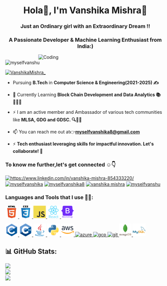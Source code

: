 
<h1 align="center">Hola👋, I'm Vanshika Mishra🦋</h1>
<h3 align="center">Just an Ordinary girl with an Extraordinary Dream !!</h3>
<h3 align="center">A Passionate Developer & Machine Learning Enthusiast from India:)</h3>
<img align="right" alt="Coding" width="400" src="https://user-images.githubusercontent.com/59734313/157189039-c09b3e38-9f42-42c0-ab54-14f1574190a7.gif">


<p align="left"> <img src="https://komarev.com/ghpvc/?username=myselfvanshu&label=Profile%20views&color=0e75b6&style=flat" alt="myselfvanshu" /> </p>
<p align="left"> <a href="https://twitter.com/VanshikaMishra_" target="blank"><img src="https://twitter.com/VanshikaMishra_?logo=twitter&style=for-the-badge" alt="VanshikaMishra_" /></a> </p>






- Pursuing **B.Tech** in **Computer Science & Engineering(2021-2025) ✍️**
- 🌱 Currently Learning **Block Chain Development and Data Analytics 📚👩🏻‍🎓**
- ⚡ I am an active member and Ambassador of various tech communities like **MLSA, GDG and GDSC. 🔍👩‍🚀**
- 📫 You can reach me out at👉**myselfvanshika8@gmail.com**

- ⚡ **Tech enthusiast leveraging skills for impactful innovation. Let's collaborate! 🚀**

<h3 align="left">To know me further,let's get connected ☺️👇</h3>
<p align="left">
<a href="https://www.linkedin.com/in/vanshika-mishra-854333220/" target="blank"><img align="center" src="https://raw.githubusercontent.com/rahuldkjain/github-profile-readme-generator/master/src/images/icons/Social/linked-in-alt.svg" alt="https://www.linkedin.com/in/vanshika-mishra-854333220/" height="30" width="40" /></a>
<a href="https://www.kaggle.com/myselfvanshika" target="blank"><img align="center" src="https://raw.githubusercontent.com/rahuldkjain/github-profile-readme-generator/master/src/images/icons/Social/kaggle.svg" alt="myselfvanshika" height="30" width="40" /></a>
<a href="https://www.leetcode.com/myselfvanshika8" target="blank"><img align="center" src="https://raw.githubusercontent.com/rahuldkjain/github-profile-readme-generator/master/src/images/icons/Social/leet-code.svg" alt="myselfvanshika8" height="30" width="40" /></a>
<a href="https://www.hackerearth.com/@myselfvanshika8" target="blank"><img align="center" src="https://raw.githubusercontent.com/rahuldkjain/github-profile-readme-generator/master/src/images/icons/Social/hackerearth.svg" alt="vanshika mishra" height="30" width="40" /></a>
<a href="https://auth.geeksforgeeks.org/user/myselfvanshu" target="blank"><img align="center" src="https://raw.githubusercontent.com/rahuldkjain/github-profile-readme-generator/master/src/images/icons/Social/geeks-for-geeks.svg" alt="myselfvanshu" height="30" width="40" /></a>
</p>

<h3 align="left">Languages and Tools that I use 👩‍💻: </h3><p align="left">
 <a href="https://www.w3.org/html/" target="_blank" rel="noreferrer"> <img src="https://raw.githubusercontent.com/devicons/devicon/master/icons/html5/html5-original-wordmark.svg" alt="html5" width="40" height="40"/> </a><a href="https://www.w3schools.com/css/" target="_blank" rel="noreferrer"> <img src="https://raw.githubusercontent.com/devicons/devicon/master/icons/css3/css3-original-wordmark.svg" alt="css3" width="40" height="40"/> </a><a href="https://developer.mozilla.org/en-US/docs/Web/JavaScript" target="_blank" rel="noreferrer"> <img src="https://raw.githubusercontent.com/devicons/devicon/master/icons/javascript/javascript-original.svg" alt="javascript" width="40" height="40"/> </a><a href="https://reactjs.org/" target="_blank" rel="noreferrer"> <img src="https://raw.githubusercontent.com/devicons/devicon/master/icons/react/react-original-wordmark.svg" alt="react" width="40" height="40"/> </a><a href="https://getbootstrap.com" target="_blank" rel="noreferrer"> <img src="https://raw.githubusercontent.com/devicons/devicon/master/icons/bootstrap/bootstrap-plain-wordmark.svg" alt="bootstrap" width="40" height="40"/> </a> </p> 
<a href="https://www.cprogramming.com/" target="_blank" rel="noreferrer"> <img src="https://raw.githubusercontent.com/devicons/devicon/master/icons/c/c-original.svg" alt="c" width="40" height="40"/> </a> <a href="https://www.w3schools.com/cpp/" target="_blank" rel="noreferrer"> <img src="https://raw.githubusercontent.com/devicons/devicon/master/icons/cplusplus/cplusplus-original.svg" alt="cplusplus" width="40" height="40"/><a href="https://www.java.com" target="_blank" rel="noreferrer"> <img src="https://raw.githubusercontent.com/devicons/devicon/master/icons/java/java-original.svg" alt="java" width="40" height="40"/> </a><a href="https://www.python.org" target="_blank" rel="noreferrer"> <img src="https://raw.githubusercontent.com/devicons/devicon/master/icons/python/python-original.svg" alt="python" width="40" height="40"/> </a> 
 </a> <a href="https://aws.amazon.com" target="_blank" rel="noreferrer"> <img src="https://raw.githubusercontent.com/devicons/devicon/master/icons/amazonwebservices/amazonwebservices-original-wordmark.svg" alt="aws" width="40" height="40"/> </a> <a href="https://azure.microsoft.com/en-in/" target="_blank" rel="noreferrer"> <img src="https://www.vectorlogo.zone/logos/microsoft_azure/microsoft_azure-icon.svg" alt="azure" width="40" height="40"/> </a>   <a href="https://cloud.google.com" target="_blank" rel="noreferrer"> <img src="https://www.vectorlogo.zone/logos/google_cloud/google_cloud-icon.svg" alt="gcp" width="40" height="40"/> </a>
 <a href="https://git-scm.com/" target="_blank" rel="noreferrer"> <img src="https://www.vectorlogo.zone/logos/git-scm/git-scm-icon.svg" alt="git" width="40" height="40"/> </a>   <a href="https://www.mongodb.com/" target="_blank" rel="noreferrer"> <img src="https://raw.githubusercontent.com/devicons/devicon/master/icons/mongodb/mongodb-original-wordmark.svg" alt="mongodb" width="40" height="40"/> </a> <a href="https://www.mysql.com/" target="_blank" rel="noreferrer"> <img src="https://raw.githubusercontent.com/devicons/devicon/master/icons/mysql/mysql-original-wordmark.svg" alt="mysql" width="40" height="40"/> 
 
 </a> 


<br>

## 📊 GitHub Stats:
![](https://github-readme-stats.vercel.app/api?username=myselfvanshu&theme=nightowl&hide_border=true&include_all_commits=true&count_private=true)<br/>
![](https://github-readme-streak-stats.herokuapp.com/?usermyselfvanshutheme=nightowl&hide_border=true)<br/>
![](https://github-readme-stats.vercel.app/api/top-langs/?username=myselfvanshu&theme=nightowl&hide_border=true&include_all_commits=true&count_private=true&layout=compact)
